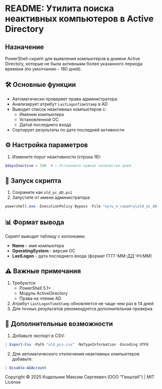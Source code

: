 # **README: Утилита поиска неактивных компьютеров в Active Directory**

## **Назначение**
PowerShell-скрипт для выявления компьютеров в домене Active Directory, которые не были активными более указанного периода времени (по умолчанию - 180 дней).

## **🛠 Основные функции**
- Автоматически проверяет права администратора
- Анализирует атрибут `LastLogonTimeStamp` в AD
- Выводит список неактивных компьютеров с:
  - Именем компьютера
  - Установленной ОС
  - Датой последнего входа
- Сортирует результаты по дате последней активности

## **⚙️ Настройка параметров**
1. Измените порог неактивности (строка 16):
```powershell
$daysInactive = 180  # ← Установите нужное количество дней
```

## **🚀 Запуск скрипта**
1. Сохраните как `old_pc_AD.ps1`
2. Запустите от имени администратора:
```powershell
powershell.exe -ExecutionPolicy Bypass -File "путь_к_скрипту\old_pc_AD.ps1"
```

## **📊 Формат вывода**
Скрипт выводит таблицу с колонками:
- **Name** - имя компьютера
- **OperatingSystem** - версия ОС
- **LastLogon** - дата последнего входа (формат ГГГГ-ММ-ДД ЧЧ:ММ)

## **⚠️ Важные примечания**
1. Требуются:
   - PowerShell 5.1+
   - Модуль ActiveDirectory
   - Права на чтение AD
2. Атрибут `LastLogonTimeStamp` обновляется не чаще чем раз в 14 дней
3. Для точных результатов рекомендуется дополнительная проверка

## **🔧 Дополнительные возможности**
1. Добавьте экспорт в CSV:
```powershell
| Export-Csv -Path "old_pcs.csv" -NoTypeInformation -Encoding UTF8
```
2. Для автоматического отключения неактивных компьютеров добавьте:
```powershell
| Disable-ADAccount
```

Copyright © 2025 Кодельник Максим Сергеевич (ООО "Генштаб") | MIT License
